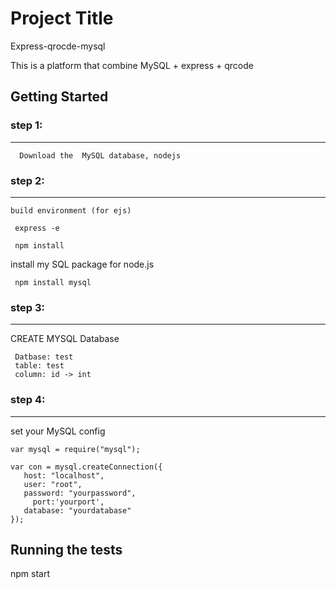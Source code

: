 # Project Title

Express-qrocde-mysql



This is a platform that combine MySQL + express + qrcode

## Getting Started

### step 1:
----------------------
      Download the  MySQL database, nodejs 
  
    
### step 2:   
----------------------
    build environment (for ejs)
 
 ```
  express -e
 ```
 ```
  npm install
 ```
  install my SQL package for node.js
 ```
  npm install mysql
 ```
     
### step 3:   
----------------------
  CREATE MYSQL Database 
 ```
  Datbase: test
  table: test
  column: id -> int
 ```
 ### step 4:   
----------------------
 set your MySQL config
 ```
var mysql = require("mysql");

var con = mysql.createConnection({
    host: "localhost",
    user: "root",
    password: "yourpassword",
	  port:'yourport',
    database: "yourdatabase"
});

 ```
   
## Running the tests

npm start





